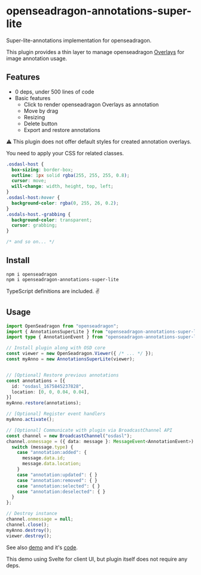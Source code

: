 # openseadragon-annotations-super-lite

Super-lite-annotations implementation for openseadragon.

This plugin provides a thin layer to manage openseadragon [Overlays](https://openseadragon.github.io/examples/ui-overlays/) for image annotation usage.

## Features

- 0 deps, under 500 lines of code
- Basic features
  - Click to render openseadragon Overlays as annotation
  - Move by drag
  - Resizing
  - Delete button
  - Export and restore annotations

⚠️ This plugin does not offer default styles for created annotation overlays.

You need to apply your CSS for related classes.

```css
.osdasl-host {
  box-sizing: border-box;
  outline: 1px solid rgba(255, 255, 255, 0.8);
  cursor: move;
  will-change: width, height, top, left;
}
.osdasl-host:hover {
  background-color: rgba(0, 255, 26, 0.2);
}
.osdals-host.-grabbing {
  background-color: transparent;
  cursor: grabbing;
}

/* and so on... */
```

## Install

```
npm i openseadragon
npm i openseadragon-annotations-super-lite
```

TypeScript definitions are included. ✌️

## Usage

```ts
import OpenSeadragon from "openseadragon";
import { AnnotationsSuperLite } from "openseadragon-annotations-super-lite";
import type { AnnotationEvent } from "openseadragon-annotations-super-lite";

// Install plugin along with OSD core
const viewer = new OpenSeadragon.Viewer({ /* ... */ });
const myAnno = new AnnotationsSuperLite(viewer);


// [Optional] Restore previous annotations
const annotations = [{
  id: "osdasl_1675845237828",
  location: [0, 0, 0.04, 0.04],
}]
myAnno.restore(annotations);

// [Optional] Register event handlers
myAnno.activate();

// [Optional] Communicate with plugin via BroadcastChannel API
const channel = new BroadcastChannel("osdasl");
channel.onmessage = ({ data: message }: MessageEvent<AnnotationEvent>) => {
  switch (message.type) {
    case "annotation:added": {
      message.data.id;
      message.data.location;
    }
    case "annotation:updated": { }
    case "annotation:removed": { }
    case "annotation:selected": { }
    case "annotation:deselected": { }
  }
};

// Destroy instance
channel.onmessage = null;
channel.close();
myAnno.destroy();
viewer.destroy();
```

See also [demo](https://leader22.github.io/openseadragon-annotations-super-lite/) and it's [code](https://github.com/leader22/openseadragon-annotations-super-lite/blob/main/demo/src/viewer/index.svelte).

This demo using Svelte for client UI, but plugin itself does not require any deps.

